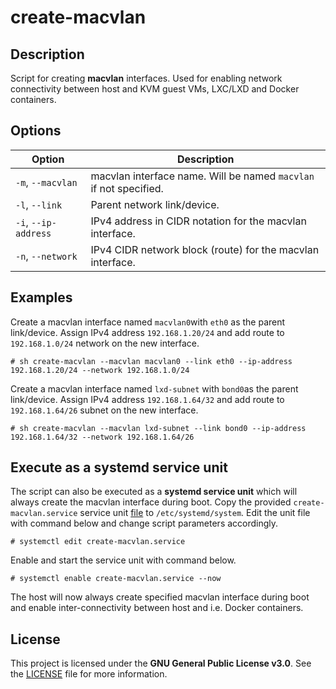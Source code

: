 # create-macvlan

## Description
Script for creating **macvlan** interfaces. Used for enabling network connectivity between host and KVM guest VMs, LXC/LXD and Docker containers.

## Options
| **Option** | **Description** |
| --- | --- |
| `-m`, `--macvlan`    | macvlan interface name. Will be named `macvlan` if not specified. |
| `-l`, `--link`       | Parent network link/device.                                       |
| `-i`, `--ip-address` | IPv4 address in CIDR notation for the macvlan interface.          |
| `-n`, `--network`    | IPv4 CIDR network block (route) for the macvlan interface.        |

## Examples
Create a macvlan interface named `macvlan0`with `eth0` as the parent link/device. Assign IPv4 address `192.168.1.20/24` and add route to `192.168.1.0/24` network on the new interface.

```
# sh create-macvlan --macvlan macvlan0 --link eth0 --ip-address 192.168.1.20/24 --network 192.168.1.0/24
```

Create a macvlan interface named `lxd-subnet` with `bond0`as the parent link/device. Assign IPv4 address `192.168.1.64/32` and add route to `192.168.1.64/26` subnet on the new interface.

```
# sh create-macvlan --macvlan lxd-subnet --link bond0 --ip-address 192.168.1.64/32 --network 192.168.1.64/26
```

## Execute as a systemd service unit
The script can also be executed as a **systemd service unit** which will always create the macvlan interface during boot. Copy the provided `create-macvlan.service` service unit [file](etc/systemd/system/create-macvlan.service) to `/etc/systemd/system`. Edit the unit file with command below and change script parameters accordingly.

```
# systemctl edit create-macvlan.service
```

Enable and start the service unit with command below.

```
# systemctl enable create-macvlan.service --now
```

The host will now always create specified macvlan interface during boot and enable inter-connectivity between host and i.e. Docker containers.

## License
This project is licensed under the **GNU General Public License v3.0**. See the [LICENSE](LICENSE) file for more information.
